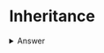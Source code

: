 # Inheritance
<details>
  ### What is inheritance?
  <summary>Answer</summary>
  Inheritance is a mechanism in which one class acquires the property of another class.
  
</details>
  
